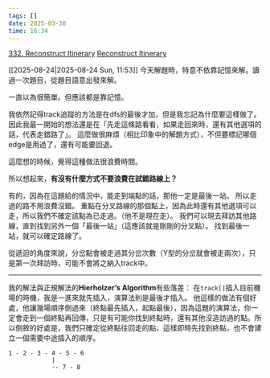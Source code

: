 ```yaml
---
tags: []
date: 2025-03-30
time: 16:34
---
```

[332. Reconstruct Itinerary](https://leetcode.com/problems/reconstruct-itinerary/)
[Reconstruct Itinerary](https://neetcode.io/problems/reconstruct-flight-path)

[[2025-08-24|2025-08-24 Sun, 11:53]]
今天解題時，特意不依靠記憶來解。讀過一次題目，從題目語意出發來解。

一直以為很簡單。但應該都是靠記憶。

我依然記得track追蹤的方法是在dfs的最後才加，但是我忘記為什麼要這樣做了。
因此我最一開始的想法還是在「先走這條路看看，如果走回來時，還有其他選項的話，代表走錯路了」。
這麼做很麻煩（相比印象中的解題方式），不但要標記哪個edge是用過了，還有可能要回退。

這麼想的時候，覺得這種做法很浪費時間。

所以想起來，**有沒有什麼方式不要浪費在試錯路線上？**

有的，因為在這題給的情況中，能走到端點的話，那他一定是最後一站。
所以走過的路不用浪費沒錯。
重點在分叉路線的那個點上，因為此時還有其他選項可以走，所以我們不確定該點為已走過。（他不是現在走）。
我們可以現去拜訪其他路線，直到找到另外一個「最後一站」（這應該就是剛剛的分叉點）。
找到最後一站，就可以確定路線了。

從遞迴的角度來說，分岔點會被走過其分岔次數（Y型的分岔就會被走兩次），只是第一次拜訪時，可能不會將之納入track中。

---

我的解法與正規解法的**Hierholzer’s Algorithm**有些落差：
在`track[]`插入目前機場的時機，我是一進來就先插入，演算法則是最後才插入。
他這樣的做法有個好處，他讓幾場順序倒過來（終點最先插入，起點最後），因為這題的演算法，你一定會走到一個終點再回傳，只是有可能你找到終點時，還有其他沒造訪過的點。所以倒敘的好處是，我們只確定從終點往回走的點，這樣即時先找到終點，也不會建立一個需要中途插入的順序。

```
1 - 2 - 3 - 4 - 5 - 6
            |
            -- 7 - 8
```